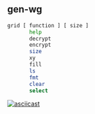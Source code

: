 ## gen-wg

```bash
grid [ function ] [ size ]
       help
       decrypt
       encrypt
       size
       xy
       fill
       ls
       fmt
       clear
       select
```
[![asciicast](https://asciinema.org/a/429268.svg)](https://asciinema.org/a/429268)
